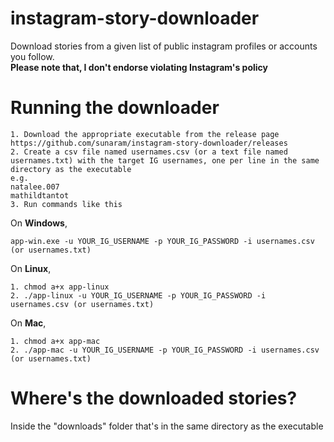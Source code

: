 # instagram-story-downloader  
Download stories from a given list of public instagram profiles or accounts you follow.  
__Please note that, I don't endorse violating Instagram's policy__  

# Running the downloader  
```
1. Download the appropriate executable from the release page https://github.com/sunaram/instagram-story-downloader/releases
2. Create a csv file named usernames.csv (or a text file named usernames.txt) with the target IG usernames, one per line in the same directory as the executable    
e.g.   
natalee.007  
mathildtantot  
3. Run commands like this
```
On __Windows__,
```
app-win.exe -u YOUR_IG_USERNAME -p YOUR_IG_PASSWORD -i usernames.csv (or usernames.txt)
```
On __Linux__,
```
1. chmod a+x app-linux
2. ./app-linux -u YOUR_IG_USERNAME -p YOUR_IG_PASSWORD -i usernames.csv (or usernames.txt)
```
On __Mac__,
```
1. chmod a+x app-mac
2. ./app-mac -u YOUR_IG_USERNAME -p YOUR_IG_PASSWORD -i usernames.csv (or usernames.txt)
```

# Where's the downloaded stories?  
Inside the "downloads" folder that's in the same directory as the executable
